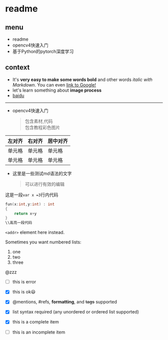 # readme
## menu
- readme
- opencv4快速入门
- 基于Python的pytorch深度学习
## context
- It's **very easy to make some words bold** and other words *italic with Markdown*. You can even [link to Google!](http://google.com)
- let's learn something about **image process**
- [baidu](http://www.baidu.com)
***
- opencv4快速入门
    > 包含素材,代码  
    > 包含教程彩色图片  
    
 左对齐 | 右对齐 | 居中对齐 
 ----  | ---- | ---- 
 单元格 | 单元格 | 单元格 
 单元格 | 单元格 | 单元格 
 
 - 这里是一些测试md语法的文字    
    >可以进行有效的编辑

这是一段`var x =3`行内代码

```c
fun(x:int,y:int) : int
{
    return x+y
}
\\高亮一段代码
```

`<addr>` element here instead.

Sometimes you want numbered lists:
1. one
2. two
3. three

@zzz

- [ ] this is error
- [x] this is ok:smiley:

- [x] @mentions, #refs, **formatting**, and <del>tags</del> supported
- [x] list syntax required (any unordered or ordered list supported)
- [x] this is a complete item
- [ ] this is an incomplete item
